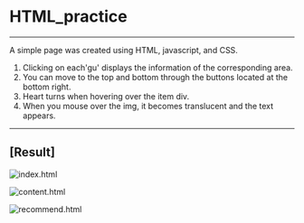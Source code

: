 # HTML_practice
---------------------
A simple page was created using HTML, javascript, and CSS.
1. Clicking on each'gu' displays the information of the corresponding area.
2. You can move to the top and bottom through the buttons located at the bottom right.
3. Heart turns when hovering over the item div.
4. When you mouse over the img, it becomes translucent and the text appears.

---------------------------
## [Result]
![index.html](https://user-images.githubusercontent.com/44386047/110607264-5ee14600-81ce-11eb-9c61-f17cc39d9c7b.png)

![content.html](https://user-images.githubusercontent.com/44386047/110607312-6a347180-81ce-11eb-865d-8642771b8671.png)


![recommend.html](https://user-images.githubusercontent.com/44386047/110607347-728cac80-81ce-11eb-857e-dfe64b986c9b.png)
